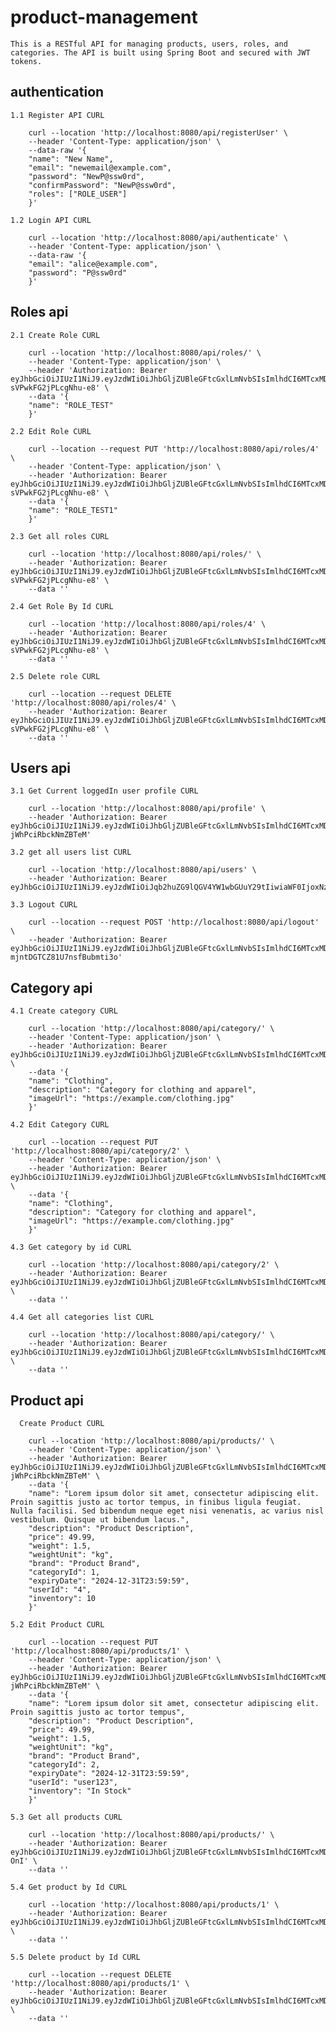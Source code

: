 # product-management

    This is a RESTful API for managing products, users, roles, and categories. The API is built using Spring Boot and secured with JWT tokens.


## authentication
    
    1.1 Register API CURL
        
        curl --location 'http://localhost:8080/api/registerUser' \
        --header 'Content-Type: application/json' \
        --data-raw '{
        "name": "New Name",
        "email": "newemail@example.com",
        "password": "NewP@ssw0rd",
        "confirmPassword": "NewP@ssw0rd",
        "roles": ["ROLE_USER"]
        }'
    
    1.2 Login API CURL

        curl --location 'http://localhost:8080/api/authenticate' \
        --header 'Content-Type: application/json' \
        --data-raw '{
        "email": "alice@example.com",
        "password": "P@ssw0rd"
        }'

## Roles api
    
    2.1 Create Role CURL
    
        curl --location 'http://localhost:8080/api/roles/' \
        --header 'Content-Type: application/json' \
        --header 'Authorization: Bearer eyJhbGciOiJIUzI1NiJ9.eyJzdWIiOiJhbGljZUBleGFtcGxlLmNvbSIsImlhdCI6MTcxMDg2MDU4MSwiZXhwIjoxNzEwODYyMzgxfQ.LSZjBpsxWoLwCWNv2AgjdY2-sVPwkFG2jPLcgNhu-e8' \
        --data '{
        "name": "ROLE_TEST"
        }'    
    
    2.2 Edit Role CURL

        curl --location --request PUT 'http://localhost:8080/api/roles/4' \
        --header 'Content-Type: application/json' \
        --header 'Authorization: Bearer eyJhbGciOiJIUzI1NiJ9.eyJzdWIiOiJhbGljZUBleGFtcGxlLmNvbSIsImlhdCI6MTcxMDg2MDU4MSwiZXhwIjoxNzEwODYyMzgxfQ.LSZjBpsxWoLwCWNv2AgjdY2-sVPwkFG2jPLcgNhu-e8' \
        --data '{
        "name": "ROLE_TEST1"
        }'
    
    2.3 Get all roles CURL
    
        curl --location 'http://localhost:8080/api/roles/' \
        --header 'Authorization: Bearer eyJhbGciOiJIUzI1NiJ9.eyJzdWIiOiJhbGljZUBleGFtcGxlLmNvbSIsImlhdCI6MTcxMDg2MDU4MSwiZXhwIjoxNzEwODYyMzgxfQ.LSZjBpsxWoLwCWNv2AgjdY2-sVPwkFG2jPLcgNhu-e8' \
        --data ''
    
    2.4 Get Role By Id CURL

        curl --location 'http://localhost:8080/api/roles/4' \
        --header 'Authorization: Bearer eyJhbGciOiJIUzI1NiJ9.eyJzdWIiOiJhbGljZUBleGFtcGxlLmNvbSIsImlhdCI6MTcxMDg2MDU4MSwiZXhwIjoxNzEwODYyMzgxfQ.LSZjBpsxWoLwCWNv2AgjdY2-sVPwkFG2jPLcgNhu-e8' \
        --data ''
    
    2.5 Delete role CURL
    
        curl --location --request DELETE 'http://localhost:8080/api/roles/4' \
        --header 'Authorization: Bearer eyJhbGciOiJIUzI1NiJ9.eyJzdWIiOiJhbGljZUBleGFtcGxlLmNvbSIsImlhdCI6MTcxMDg2MDU4MSwiZXhwIjoxNzEwODYyMzgxfQ.LSZjBpsxWoLwCWNv2AgjdY2-sVPwkFG2jPLcgNhu-e8' \
        --data ''

## Users api
    
    3.1 Get Current loggedIn user profile CURL
        
        curl --location 'http://localhost:8080/api/profile' \
        --header 'Authorization: Bearer eyJhbGciOiJIUzI1NiJ9.eyJzdWIiOiJhbGljZUBleGFtcGxlLmNvbSIsImlhdCI6MTcxMDkwMjE0MiwiZXhwIjoxNzEwOTAzOTQyfQ.pOR1N3p_NWhlQRDO5y0UCYAg7-jWhPciRbckNmZBTeM'

    3.2 get all users list CURL
        
        curl --location 'http://localhost:8080/api/users' \
        --header 'Authorization: Bearer eyJhbGciOiJIUzI1NiJ9.eyJzdWIiOiJqb2huZG9lQGV4YW1wbGUuY29tIiwiaWF0IjoxNzEwODU3NTYxLCJleHAiOjE3MTA4NTkzNjF9.Wz1ZhtxDW7B_txD9tUC17qSJhGjJE6Nt1jGBZoEWi6I'
    
    3.3 Logout CURL

        curl --location --request POST 'http://localhost:8080/api/logout' \
        --header 'Authorization: Bearer eyJhbGciOiJIUzI1NiJ9.eyJzdWIiOiJhbGljZUBleGFtcGxlLmNvbSIsImlhdCI6MTcxMDg4MjIxNiwiZXhwIjoxNzEwODg0MDE2fQ.WBmFJiQY2M9mzAft9D-mjntDGTCZ81U7nsfBubmti3o'

## Category api
    
    4.1 Create category CURL
        
        curl --location 'http://localhost:8080/api/category/' \
        --header 'Content-Type: application/json' \
        --header 'Authorization: Bearer eyJhbGciOiJIUzI1NiJ9.eyJzdWIiOiJhbGljZUBleGFtcGxlLmNvbSIsImlhdCI6MTcxMDg2NDMyNSwiZXhwIjoxNzEwODY2MTI1fQ.N_wFZFHaZo3bjHJEt0jtOlEoN1oN5zDQI1riUuAzcgY' \
        --data '{
        "name": "Clothing",
        "description": "Category for clothing and apparel",
        "imageUrl": "https://example.com/clothing.jpg"
        }'        

    4.2 Edit Category CURL
        
        curl --location --request PUT 'http://localhost:8080/api/category/2' \
        --header 'Content-Type: application/json' \
        --header 'Authorization: Bearer eyJhbGciOiJIUzI1NiJ9.eyJzdWIiOiJhbGljZUBleGFtcGxlLmNvbSIsImlhdCI6MTcxMDg2NDMyNSwiZXhwIjoxNzEwODY2MTI1fQ.N_wFZFHaZo3bjHJEt0jtOlEoN1oN5zDQI1riUuAzcgY' \
        --data '{
        "name": "Clothing",
        "description": "Category for clothing and apparel",
        "imageUrl": "https://example.com/clothing.jpg"
        }'

    4.3 Get category by id CURL
    
        curl --location 'http://localhost:8080/api/category/2' \
        --header 'Authorization: Bearer eyJhbGciOiJIUzI1NiJ9.eyJzdWIiOiJhbGljZUBleGFtcGxlLmNvbSIsImlhdCI6MTcxMDg2NDMyNSwiZXhwIjoxNzEwODY2MTI1fQ.N_wFZFHaZo3bjHJEt0jtOlEoN1oN5zDQI1riUuAzcgY' \
        --data ''

    4.4 Get all categories list CURL
        
        curl --location 'http://localhost:8080/api/category/' \
        --header 'Authorization: Bearer eyJhbGciOiJIUzI1NiJ9.eyJzdWIiOiJhbGljZUBleGFtcGxlLmNvbSIsImlhdCI6MTcxMDg2NDMyNSwiZXhwIjoxNzEwODY2MTI1fQ.N_wFZFHaZo3bjHJEt0jtOlEoN1oN5zDQI1riUuAzcgY' \
        --data ''

## Product api
    
      Create Product CURL
        
        curl --location 'http://localhost:8080/api/products/' \
        --header 'Content-Type: application/json' \
        --header 'Authorization: Bearer eyJhbGciOiJIUzI1NiJ9.eyJzdWIiOiJhbGljZUBleGFtcGxlLmNvbSIsImlhdCI6MTcxMDkwMjE0MiwiZXhwIjoxNzEwOTAzOTQyfQ.pOR1N3p_NWhlQRDO5y0UCYAg7-jWhPciRbckNmZBTeM' \
        --data '{
        "name": "Lorem ipsum dolor sit amet, consectetur adipiscing elit. Proin sagittis justo ac tortor tempus, in finibus ligula feugiat. Nulla facilisi. Sed bibendum neque eget nisi venenatis, ac varius nisl vestibulum. Quisque ut bibendum lacus.",
        "description": "Product Description",
        "price": 49.99,
        "weight": 1.5,
        "weightUnit": "kg",
        "brand": "Product Brand",
        "categoryId": 1,
        "expiryDate": "2024-12-31T23:59:59",
        "userId": "4",
        "inventory": 10
        }'

    5.2 Edit Product CURL

        curl --location --request PUT 'http://localhost:8080/api/products/1' \
        --header 'Content-Type: application/json' \
        --header 'Authorization: Bearer eyJhbGciOiJIUzI1NiJ9.eyJzdWIiOiJhbGljZUBleGFtcGxlLmNvbSIsImlhdCI6MTcxMDkwMjE0MiwiZXhwIjoxNzEwOTAzOTQyfQ.pOR1N3p_NWhlQRDO5y0UCYAg7-jWhPciRbckNmZBTeM' \
        --data '{
        "name": "Lorem ipsum dolor sit amet, consectetur adipiscing elit. Proin sagittis justo ac tortor tempus",
        "description": "Product Description",
        "price": 49.99,
        "weight": 1.5,
        "weightUnit": "kg",
        "brand": "Product Brand",
        "categoryId": 2,
        "expiryDate": "2024-12-31T23:59:59",
        "userId": "user123",
        "inventory": "In Stock"
        }'

    5.3 Get all products CURL

        curl --location 'http://localhost:8080/api/products/' \
        --header 'Authorization: Bearer eyJhbGciOiJIUzI1NiJ9.eyJzdWIiOiJhbGljZUBleGFtcGxlLmNvbSIsImlhdCI6MTcxMDg4MjczNCwiZXhwIjoxNzEwODg0NTM0fQ.FTqb0L_1rW7gO2r0sx1P5ok2wXhxXsN_Hbyq7g9-OnI' \
        --data ''

    5.4 Get product by Id CURL

        curl --location 'http://localhost:8080/api/products/1' \
        --header 'Authorization: Bearer eyJhbGciOiJIUzI1NiJ9.eyJzdWIiOiJhbGljZUBleGFtcGxlLmNvbSIsImlhdCI6MTcxMDg3MTA1NywiZXhwIjoxNzEwODcyODU3fQ.ae8ORS5If3wu7MXafEVh7wVYRFgVrw5P8_KahUeEZlc' \
        --data ''
    
    5.5 Delete product by Id CURL
        
        curl --location --request DELETE 'http://localhost:8080/api/products/1' \
        --header 'Authorization: Bearer eyJhbGciOiJIUzI1NiJ9.eyJzdWIiOiJhbGljZUBleGFtcGxlLmNvbSIsImlhdCI6MTcxMDg3MTA1NywiZXhwIjoxNzEwODcyODU3fQ.ae8ORS5If3wu7MXafEVh7wVYRFgVrw5P8_KahUeEZlc' \
        --data ''